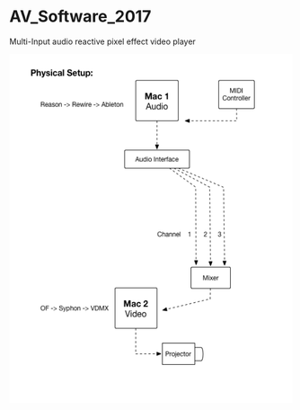 # AV_Software_2017
Multi-Input audio reactive pixel effect video player


![test](https://github.com/nightshining/AV_Software_2017/blob/master/Wiring_Video_Performance.png)

